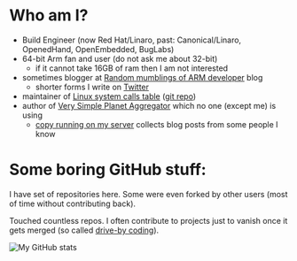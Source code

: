 # Who am I?

* Build Engineer (now Red Hat/Linaro, past: Canonical/Linaro, OpenedHand, OpenEmbedded, BugLabs)
* 64-bit Arm fan and user (do not ask me about 32-bit)
  * if it cannot take 16GB of ram then I am not interested
* sometimes blogger at [Random mumblings of ARM developer](https://marcin.juszkiewicz.com.pl/) blog
  * shorter forms I write on [Twitter](https://twitter.com/haerwu)
* maintainer of [Linux system calls table](https://marcin.juszkiewicz.com.pl/download/tables/syscalls.html) ([git repo](https://github.com/hrw/syscalls-table))
* author of [Very Simple Planet Aggregator](https://github.com/hrw/very-simple-planet-aggregator) which no one (except me) is using
  * [copy running on my server](https://devplanet.one.pl/) collects blog posts from some people I know

# Some boring GitHub stuff:

I have set of repositories here. Some were even forked by other users (most of time without contributing back).

Touched countless repos. I often contribute to projects just to vanish once it gets merged (so called [drive-by coding](https://marcin.juszkiewicz.com.pl/2020/09/16/from-a-diary-of-aarch64-porter-drive-by-coding/)).

![My GitHub stats](https://github-readme-stats.vercel.app/api?username=hrw&show_icons=true&theme=dark&include_all_commits=true&custom_title=My+GitHub+stats)
